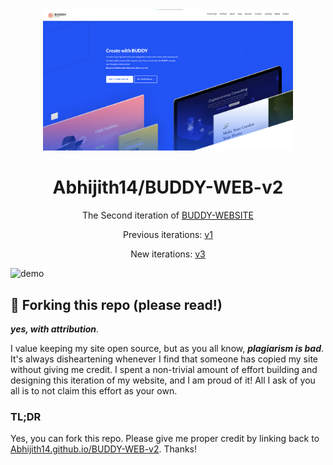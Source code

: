 <div align="center">
  <img alt="Logo" src="https://raw.githubusercontent.com/Abhijith14/BUDDY-WEB-v2/master/readme_assets/logo.png" width="400" />
</div>
<h1 align="center">
  Abhijith14/BUDDY-WEB-v2
</h1>
<p align="center">
  The Second iteration of <a href="https://abhijith14.github.io/BUDDY-WEB-v2/" target="_blank">BUDDY-WEBSITE</a>
</p>

<p align="center">
  Previous iterations:
  <a href="https://github.com/Abhijith14/BUDDY-WEB-v1" target="_blank">v1</a>
</p>

<p align="center">
  New iterations:
  <a href="https://github.com/Abhijith14/BUDDY-WEB-v3" target="_blank">v3</a>
</p>

<!--
<p align="center">
  <a href="https://app.netlify.com/sites/Abhijith14/deploys" target="_blank">
    <img src="https://api.netlify.com/api/v1/badges/Abhijith14-7b78-48c9-9e2d-6fb5e47ab3af/deploy-status" alt="Netlify Status" />
  </a>
</p>
-->

![demo](https://raw.githubusercontent.com/Abhijith14/BUDDY-WEB-v2/master/readme_assets/home.png)

## 🚨 Forking this repo (please read!)

_**yes, with attribution**_.

I value keeping my site open source, but as you all know, _**plagiarism is bad**_. It's always disheartening whenever I find that someone has copied my site without giving me credit. I spent a non-trivial amount of effort building and designing this iteration of my website, and I am proud of it! All I ask of you all is to not claim this effort as your own.


### TL;DR

Yes, you can fork this repo. Please give me proper credit by linking back to [Abhijith14.github.io/BUDDY-WEB-v2](https://abhijith14.github.io/BUDDY-WEB-v2/). Thanks!
